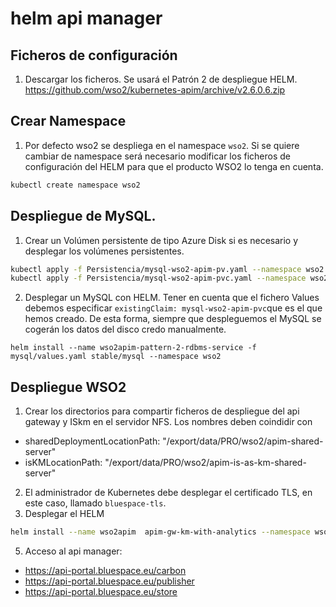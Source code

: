 # helm api manager 
## Ficheros de configuración
1. Descargar los ficheros. Se usará el Patrón 2 de despliegue HELM.
https://github.com/wso2/kubernetes-apim/archive/v2.6.0.6.zip

## Crear Namespace
1. Por defecto wso2 se despliega en el namespace `wso2`. Si se quiere cambiar de namespace será necesario modificar los ficheros de configuración del HELM para que el producto WSO2 lo tenga en cuenta.
```bash
kubectl create namespace wso2
```

## Despliegue de MySQL.
1. Crear un Volúmen persistente de tipo Azure Disk si es necesario y desplegar los volúmenes persistentes.
```bash
kubectl apply -f Persistencia/mysql-wso2-apim-pv.yaml --namespace wso2
kubectl apply -f Persistencia/mysql-wso2-apim-pvc.yaml --namespace wso2
```

2. Desplegar un MySQL con HELM. Tener en cuenta que el fichero Values debemos especificar `existingClaim: mysql-wso2-apim-pvc`que es el que hemos creado. De esta forma, siempre que despleguemos el MySQL se cogerán los datos del disco credo manualmente.
```
helm install --name wso2apim-pattern-2-rdbms-service -f mysql/values.yaml stable/mysql --namespace wso2
```
## Despliegue WSO2
1. Crear los directorios para compartir ficheros de despliegue del api gateway y ISkm en el servidor NFS. Los nombres deben coindidir con
- sharedDeploymentLocationPath: "/export/data/PRO/wso2/apim-shared-server"
- isKMLocationPath: "/export/data/PRO/wso2/apim-is-as-km-shared-server"

2. El administrador de Kubernetes debe desplegar el certificado TLS, en este caso, llamado `bluespace-tls`.
3. Desplegar el HELM
```bash
helm install --name wso2apim  apim-gw-km-with-analytics --namespace wso2
```
5. Acceso al api manager:
- https://api-portal.bluespace.eu/carbon
- https://api-portal.bluespace.eu/publisher
- https://api-portal.bluespace.eu/store